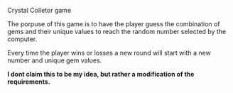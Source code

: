 Crystal Colletor game

The porpuse of this game is to have the player guess the combination of gems and their unique values to reach the random number selected by the computer.

Every time the player wins or losses a new round will start with a new number and unique gem values.

**I dont claim this to be my idea, but rather a modification of the requirements.**